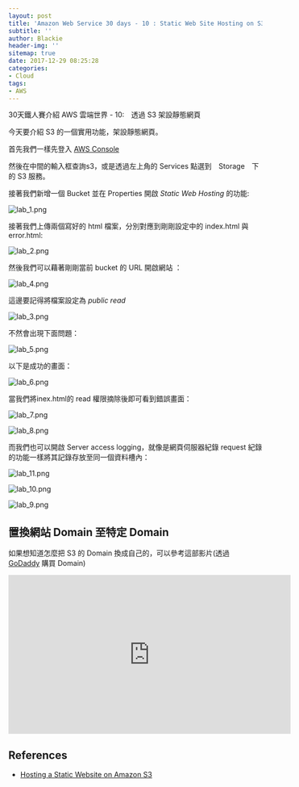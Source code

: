 ```yaml
---
layout: post
title: 'Amazon Web Service 30 days - 10 : Static Web Site Hosting on S3'
subtitle: ''
author: Blackie
header-img: ''
sitemap: true
date: 2017-12-29 08:25:28
categories:
- Cloud
tags:
- AWS
---
```


30天鐵人賽介紹 AWS 雲端世界 - 10:　透過 S3 架設靜態網頁

<!-- More -->

今天要介紹 S3 的一個實用功能，架設靜態網頁。

首先我們一樣先登入 [AWS Console](https://console.aws.amazon.com/console/home)

然後在中間的輸入框查詢s3，或是透過左上角的 Services 點選到　Storage　下的 S3 服務。

接著我們新增一個 Bucket 並在 Properties 開啟 *Static Web Hosting* 的功能:

![lab_1.png](lab_1.png)

接著我們上傳兩個寫好的 html 檔案，分別對應到剛剛設定中的 index.html 與 error.html:

![lab_2.png](lab_2.png)

然後我們可以藉著剛剛當前 bucket 的 URL 開啟網站 ：

![lab_4.png](lab_4.png)

這邊要記得將檔案設定為 *public read*

![lab_3.png](lab_3.png)

不然會出現下面問題：

![lab_5.png](lab_5.png)

以下是成功的畫面：

![lab_6.png](lab_6.png)

當我們將inex.html的 read 權限摘除後即可看到錯誤畫面：

![lab_7.png](lab_7.png)

![lab_8.png](lab_8.png)

而我們也可以開啟 Server access logging，就像是網頁伺服器紀錄 request 紀錄的功能一樣將其記錄存放至同一個資料槽內：

![lab_11.png](lab_11.png)

![lab_10.png](lab_10.png)

![lab_9.png](lab_9.png)

## 置換網站 Domain 至特定 Domain ##

如果想知道怎麼把 S3 的 Domain 換成自己的，可以參考這部影片(透過 [GoDaddy](https://tw.godaddy.com/) 購買 Domain)

<iframe width='560' height='315' src='https://www.youtube.com/embed/L7kqlkvllv0"' frameborder='0' allowfullscreen></iframe>

## References ##

- [Hosting a Static Website on Amazon S3](http://docs.aws.amazon.com/AmazonS3/latest/dev/WebsiteHosting.html)